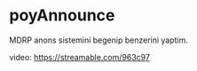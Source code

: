 # poyAnnounce
MDRP anons sistemini begenip benzerini yaptim. 


video: https://streamable.com/963c97
